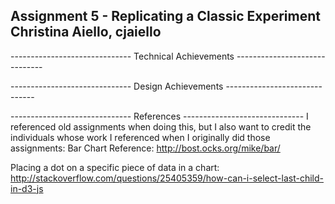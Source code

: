 Assignment 5 - Replicating a Classic Experiment
Christina Aiello, cjaiello  
--------------------------------------------------------------------------------




------------------------------ Technical Achievements ------------------------------




------------------------------ Design Achievements ------------------------------





------------------------------ References ------------------------------
I referenced old assignments when doing this, but I also want to credit the individuals whose work I referenced when I originally did those assignments:
Bar Chart Reference: http://bost.ocks.org/mike/bar/

Placing a dot on a specific piece of data in a chart: http://stackoverflow.com/questions/25405359/how-can-i-select-last-child-in-d3-js